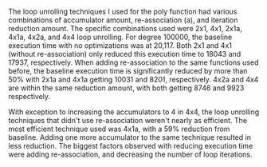 The loop unrolling techniques I used for the poly function had various combinations of accumulator amount, re-association (a), and iteration reduction amount. The specific combinations used were 2x1, 4x1, 2x1a, 4x1a, 4x2a, and 4x4 loop unrolling. For degree 100000, the baseline execution time with no optimizations was at 20,117. Both 2x1 and 4x1 (without re-association) only reduced this execution time to 18043 and 17937, respectively. When adding re-association to the same functions used before, the baseline execution time is significantly reduced by more than 50% with 2x1a and 4x1a getting 10031 and 8201, respectively. 4x2a and 4x4 are within the same reduction amount, with both getting 8746 and 9923 respectively. 

With exception to increasing the accumulators to 4 in 4x4, the loop unrolling techniques that didn't use re-association weren't nearly as efficient. The most efficient technique used was 4x1a, with a 59% reduction from baseline. Adding one more accumulator to the same technique resulted in less reduction. The biggest factors observed with reducing execution time were adding re-association, and decreasing the number of loop iterations.